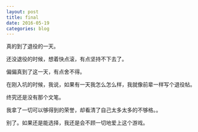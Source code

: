 ```yaml
---
layout: post
title: final
date: 2016-05-19
categories: blog
---
```


真的到了退役的一天。

还没退役的时候，想着快点滚，有点坚持不下去了。

偏偏真到了这一天，有点舍不得。

在刚入坑的时候，我说，如果有一天我怎么怎么样，我就像前辈一样写个退役帖。

终究还是没有那个文笔。

我拿了一切可以够得到的荣誉，却看清了自己太多太多的不够格。。

别了。如果还是能选择，我还是会不顾一切地爱上这个游戏。